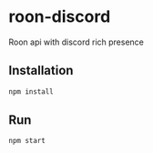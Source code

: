 # roon-discord
Roon api with discord rich presence

## Installation
```javascript
npm install
```

## Run
```javascript
npm start
```
